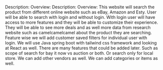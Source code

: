 Description: Overview: Description: Overview: This website will search the product from different online website such as eBay, Amazon and Esty. User will be able to search with login and without login. With login user will have access to more features and they will be able to customize their experience. They will be able to see more deals and as well more data from research website such as camelcamelcamel about the product they are searching. Feature wise we will add customer saved filters for individual user with login. We will use Java spring boot with tailwind css framework and looking at React as well. There are many features that could be added later. Such as scope of search for bay it now vs auction or both. Or search only for local store. We can add other vendors as well. We can add categories or items as well.